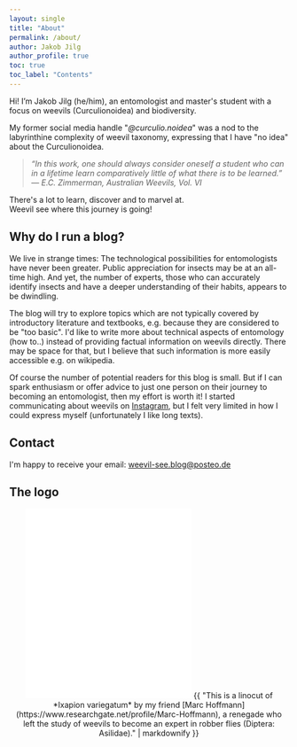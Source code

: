 ```yaml
---
layout: single
title: "About"
permalink: /about/
author: Jakob Jilg
author_profile: true
toc: true
toc_label: "Contents"
---
```


Hi! I’m Jakob Jilg (he/him), an entomologist and master's student with a focus on weevils (Curculionoidea) and biodiversity.

My former social media handle "*@curculio.noidea*" was a nod to the labyrinthine complexity of weevil taxonomy, expressing that I have "no idea" about the Curculionoidea.
> *“In this work, one should always consider oneself a student who can in a lifetime learn comparatively little of what there is to be learned.”*  
> — *E.C. Zimmerman, Australian Weevils, Vol. VI*

There's a lot to learn, discover and to marvel at.<br>
Weevil see where this journey is going!



## Why do I run a blog?
We live in strange times: The technological possibilities for entomologists have never been greater. Public appreciation for insects may be at an all-time high. And yet, the number of experts, those who can accurately identify insects and have a deeper understanding of their habits, appears to be dwindling.

The blog will try to explore topics which are not typically covered by introductory literature and textbooks, e.g. because they are considered to be "too basic". I'd like to write more about technical aspects of entomology (how to..) instead of providing factual information on weevils directly. There may be space for that, but I believe that such information is more easily accessible e.g. on wikipedia.

Of course the number of potential readers for this blog is small. But if I can spark enthusiasm or offer advice to just one person on their journey to becoming an entomologist, then my effort is worth it!
I started communicating about weevils on [Instagram](https://www.instagram.com/weevil.see/), but I felt very limited in how I could express myself (unfortunately I like long texts).

## Contact
I'm happy to receive your email: <i class="fas fa-fw fa-envelope"></i> [weevil-see.blog@posteo.de](mailto:weevil-see.blog@posteo.de)

## The logo
<div style="text-align: center;">
  <img src="/assets/images/ixapion_300dpi.png" alt="Linocut of Ixapion variegatum by Marc Hoffmann" width="300" />
  {{ "This is a linocut of *Ixapion variegatum* by my friend [Marc Hoffmann](https://www.researchgate.net/profile/Marc-Hoffmann), a renegade who left the study of weevils to become an expert in robber flies (Diptera: Asilidae)." | markdownify }}
</div>
